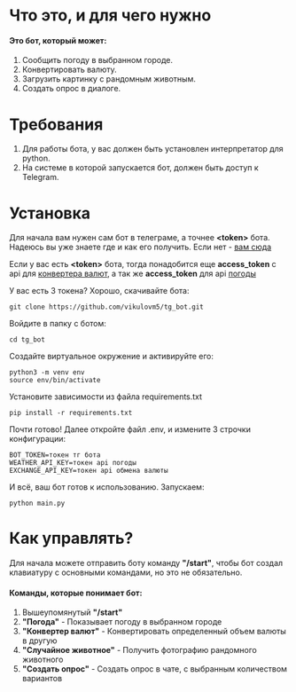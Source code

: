 # Что это, и для чего нужно
#### Это бот, который может:
1. Сообщить погоду в выбранном городе.
2. Конвертировать валюту.
3. Загрузить картинку с рандомным животным.
4. Создать опрос в диалоге.

# Требования
1. Для работы бота, у вас должен быть установлен интерпретатор для python.
2. На системе в которой запускается бот, должен быть доступ к Telegram.

# Установка
Для начала вам нужен сам бот в телеграме, а точнее **\<token\>** бота. Надеюсь вы уже знаете где и как его получить. Если нет - [вам сюда](https://core.telegram.org/bots)

Если у вас есть **\<token\>** бота, тогда понадобится еще **access_token** с api для [конвертера валют](https://apilayer.com/marketplace/exchangerates_data-api?utm_source=apilayermarketplace&utm_medium=featured), а так же **access_token** для api [погоды](https://home.openweathermap.org/)

У вас есть 3 токена? Хорошо, скачивайте бота:
```
git clone https://github.com/vikulovm5/tg_bot.git 
```
Войдите в папку с ботом:
```
cd tg_bot
```
Создайте виртуальное окружение и активируйте его:
```
python3 -m venv env
source env/bin/activate
```
Установите зависимости из файла requirements.txt
```
pip install -r requirements.txt
```
Почти готово!
Далее откройте файл .env, и измените 3 строчки конфигурации:
```
BOT_TOKEN=токен тг бота
WEATHER_API_KEY=токен api погоды
EXCHANGE_API_KEY=токен api обмена валюты
```

И всё, ваш бот готов к использованию. Запускаем:
```
python main.py
```

# Как управлять?
Для начала можете отправить боту команду **"/start"**, чтобы бот создал клавиатуру с основными командами, но это не обязательно.

#### Команды, которые понимает бот:
1. Вышеупомянутый **"/start"**
1. **"Погода"** - Показывает погоду в выбранном городе
1. **"Конвертер валют"** - Конвертировать определенный объем валюты в другую
1. **"Случайное животное"** - Получить фотографию рандомного животного
1. **"Создать опрос"** - Создать опрос в чате, с выбранным количеством вариантов
